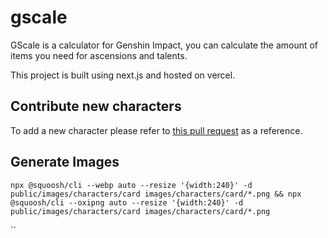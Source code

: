 # gscale

GScale is a calculator for Genshin Impact, you can calculate the amount of items you need for ascensions and talents.

This project is built using next.js and hosted on vercel.

## Contribute new characters

To add a new character please refer to [this pull request](https://github.com/slimetsp/gscale/pull/5) as a reference.

## Generate Images

`npx @squoosh/cli --webp auto --resize '{width:240}' -d public/images/characters/card images/characters/card/*.png && npx @squoosh/cli --oxipng auto --resize '{width:240}' -d public/images/characters/card images/characters/card/*.png`

``
